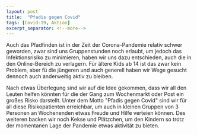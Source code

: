 ```yaml
---
layout: post
title:  "Pfadis gegen Covid"
tags: [Covid-19, Aktion]
excerpt_separator: <!--more-->
---
```

Auch das Pfadfinden ist in der Zeit der Corona-Pandemie relativ schwer geworden, zwar sind uns Gruppenstunden noch erlaubt, um jedoch das Infektionsrisiko zu minimieren, haben wir uns dazu entschieden, auch die in den Online-Bereich zu verlagern. F&uuml;r &auml;ltere Kids ab 14 ist das zwar kein Problem, aber f&uuml; die j&uuml;ngeren und auch generell haben wir Wege gesucht dennoch auch anderweitig aktiv zu bleiben.

<!--more-->
Nach etwas &Uuml;berlegung sind wir auf die Idee gekommen, dass wir all den Leuten helfen k&ouml;nnten f&uuml;r die der Gang zum Wochenmarkt oder Post ein großes Risko darstellt. Unter dem Motto "Pfadis gegen Covid" sind wir f&uuml;r all diese Risikopatienten erreichbar, um auch in kleinen Gruppen von 3 Personen an Wochenenden etwas Freude und Hilfe verteien k&ouml;nnen. Des weiteren backen wir noch Kekse und Pl&auml;tzchen, um den Kindern so trotz der momentanen Lage der Pandemie etwas aktivität zu bieten.